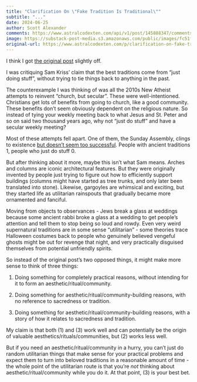 ```yaml
---
title: "Clarification On \"Fake Tradition Is Traditional\""
subtitle: "..."
date: 2024-06-25
author: Scott Alexander
comments: https://www.astralcodexten.com/api/v1/post/145888347/comments?&all_comments=true
image: https://substack-post-media.s3.amazonaws.com/public/images/fc51f312-6a4f-402e-ae69-00706f859d83_318x212.png
original-url: https://www.astralcodexten.com/p/clarification-on-fake-tradition-is
---
```

I think I got [the original post](/p/fake-tradition-is-traditional) slightly off.

I was critiquing Sam Kriss’ claim that the best traditions come from “just doing stuff”, without trying to tie things back to anything in the past.

The counterexample I was thinking of was all the 2010s New Atheist attempts to reinvent “church, but secular”. These were well-intentioned. Christians get lots of benefits from going to church, like a good community. These benefits don’t seem obviously dependent on the religious nature. So instead of tying your weekly meeting back to what Jesus and St. Peter and so on said two thousand years ago, why not “just do stuff” and have a secular weekly meeting?

Most of these attempts fell apart. One of them, the Sunday Assembly, clings to existence [but doesn’t seem too successful](https://www.theatlantic.com/ideas/archive/2019/07/secular-churches-rethink-their-sales-pitch/594109/). People with ancient traditions 1, people who just do stuff 0.

But after thinking about it more, maybe this isn’t what Sam means. Arches and columns are iconic architectural features. But they were originally invented by people just trying to figure out how to efficiently support buildings (columns might have started as tree trunks, and only later been translated into stone). Likewise, gargoyles are whimsical and exciting, but they started life as utilitarian rainspouts that gradually became more ornamented and fanciful. 

Moving from objects to observances - Jews break a glass at weddings because some ancient rabbi broke a glass at a wedding to get people’s attention and tell them to stop being so loud and rowdy. Even very weird supernatural traditions are in some sense “utilitarian” - some theories trace Halloween costumes back to people who genuinely believed vengeful ghosts might be out for revenge that night, and very practically disguised themselves from potential unfriendly spirits.

So instead of the original post’s two opposed things, it might make more sense to think of three things:

  1. Doing something for completely practical reasons, without intending for it to form an aesthetic/ritual/community.

  2. Doing something for aesthetic/ritual/community-building reasons, with no reference to sacredness or tradition.

  3. Doing something for aesthetic/ritual/community-building reasons, with a story of how it relates to sacredness and tradition.




My claim is that both (1) and (3) work well and can potentially be the origin of valuable aesthetics/rituals/communities, but (2) works less well.

But if you need an aesthetic/ritual/community in a hurry, you can’t just do random utilitarian things that make sense for your practical problems and expect them to turn into beloved traditions in a reasonable amount of time - the whole point of the utilitarian route is that you’re _not_ thinking about aesthetic/ritual/community while you do it. At that point, (3) is your best bet. 
